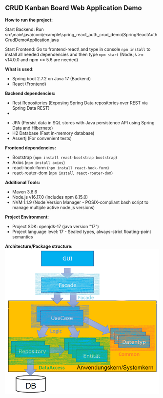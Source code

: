 ## **CRUD Kanban Board Web Application Demo**

**How to run the project:**

Start Backend: Run src\main\java\com\example\spring_react_auth_crud_demo\SpringReactAuthCrudDemoApplication.java

Start Frontend: Go to frontend-react\ and type in console `npm install` to install all needed dependencies and then type `npm start` (Node.js >= v14.0.0 and npm >= 5.6 are needed)

**What is used:**
- Spring boot 2.7.2 on Java 17 (Backend)
- React (Frontend)

**Backend dependencies:**
- Rest Repositories (Exposing Spring Data repositories over REST via Spring Data REST)
- 
[//]: # (- Thymeleaf A modern server-side Java template engine)
- JPA (Persist data in SQL stores with Java persistence API using Spring Data and Hibernate)
- H2 Database (Fast in-memory database)
- Assertj (For convenient tests)

**Frontend dependencies:**
- Bootstrap (`npm install react-bootstrap bootstrap`)
- Axios (`npm install axios`)
- react-hook-form (`npm install react-hook-form`)
- react-router-dom (`npm install react-router-dom`)

**Additional Tools:**
- Maven 3.8.6
- Node.js v16.17.0 (includes npm 8.15.0)
- NVM 1.1.9 (Node Version Manager - POSIX-compliant bash script to manage multiple active node.js versions)

**Project Environment:**
- Project SDK: openjdk-17 (java version "17")
- Project language level: 17 - Sealed types, always-strict floating-point semantics

**Architecture/Package structure:**
![Alt text](package_structure.PNG)